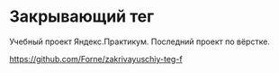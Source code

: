 # Закрывающий тег

Учебный проект Яндекс.Практикум. Последний проект по вёрстке.

https://github.com/Forne/zakrivayuschiy-teg-f